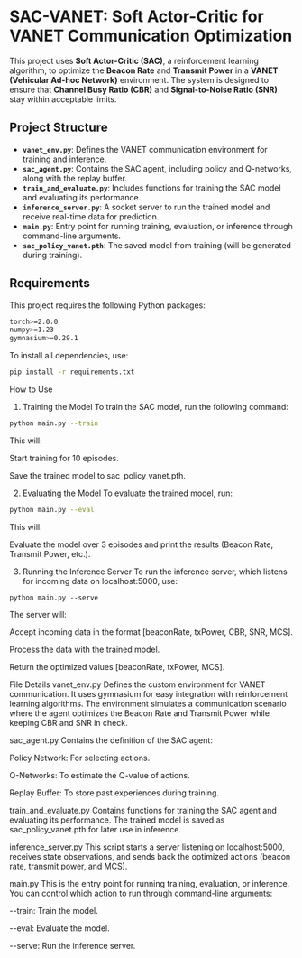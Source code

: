 # SAC-VANET: Soft Actor-Critic for VANET Communication Optimization

This project uses **Soft Actor-Critic (SAC)**, a reinforcement learning algorithm, to optimize the **Beacon Rate** and **Transmit Power** in a **VANET (Vehicular Ad-hoc Network)** environment. The system is designed to ensure that **Channel Busy Ratio (CBR)** and **Signal-to-Noise Ratio (SNR)** stay within acceptable limits.

## Project Structure

- **`vanet_env.py`**: Defines the VANET communication environment for training and inference.
- **`sac_agent.py`**: Contains the SAC agent, including policy and Q-networks, along with the replay buffer.
- **`train_and_evaluate.py`**: Includes functions for training the SAC model and evaluating its performance.
- **`inference_server.py`**: A socket server to run the trained model and receive real-time data for prediction.
- **`main.py`**: Entry point for running training, evaluation, or inference through command-line arguments.
- **`sac_policy_vanet.pth`**: The saved model from training (will be generated during training).

## Requirements

This project requires the following Python packages:

```bash
torch>=2.0.0
numpy>=1.23
gymnasium>=0.29.1
```

To install all dependencies, use:
```bash
pip install -r requirements.txt
```

How to Use
1. Training the Model
To train the SAC model, run the following command:
```bash
python main.py --train
```
This will:

Start training for 10 episodes.

Save the trained model to sac_policy_vanet.pth.

2. Evaluating the Model
To evaluate the trained model, run:
```bash
python main.py --eval
```
This will:

Evaluate the model over 3 episodes and print the results (Beacon Rate, Transmit Power, etc.).

3. Running the Inference Server
To run the inference server, which listens for incoming data on localhost:5000, use:
```
python main.py --serve
```
The server will:

Accept incoming data in the format [beaconRate, txPower, CBR, SNR, MCS].

Process the data with the trained model.

Return the optimized values [beaconRate, txPower, MCS].

File Details
vanet_env.py
Defines the custom environment for VANET communication. It uses gymnasium for easy integration with reinforcement learning algorithms. The environment simulates a communication scenario where the agent optimizes the Beacon Rate and Transmit Power while keeping CBR and SNR in check.

sac_agent.py
Contains the definition of the SAC agent:

Policy Network: For selecting actions.

Q-Networks: To estimate the Q-value of actions.

Replay Buffer: To store past experiences during training.

train_and_evaluate.py
Contains functions for training the SAC agent and evaluating its performance. The trained model is saved as sac_policy_vanet.pth for later use in inference.

inference_server.py
This script starts a server listening on localhost:5000, receives state observations, and sends back the optimized actions (beacon rate, transmit power, and MCS).

main.py
This is the entry point for running training, evaluation, or inference. You can control which action to run through command-line arguments:

--train: Train the model.

--eval: Evaluate the model.

--serve: Run the inference server.
